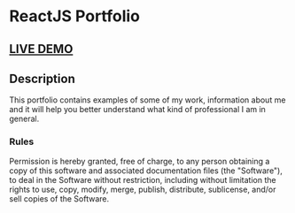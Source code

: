 # ReactJS Portfolio    

## <a href="#" target="_blank">LIVE DEMO</a>

## Description
This portfolio contains examples of some of my work, information about me and it will help you better understand what kind of professional I am in general.

### Rules
Permission is hereby granted, free of charge, to any person obtaining a copy
of this software and associated documentation files (the "Software"), to deal
in the Software without restriction, including without limitation the rights
to use, copy, modify, merge, publish, distribute, sublicense, and/or sell
copies of the Software.
